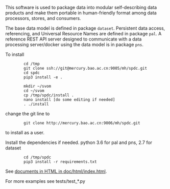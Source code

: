 This software is used to package data into modular self-describing data products and make them portable in human-friendly format among data processors, stores, and consumers.

The base data model is defined in package ```dataset```. Persistent data access, referencing, and Universal Resource Names are defined in package ```pal```. A reference REST API server designed to communicate with a data processing server/docker using the data model is in package ```pns```.

To install
```
		cd /tmp
		git clone ssh://git@mercury.bao.ac.cn:9005/mh/spdc.git
		cd spdc
		pip3 install -e .
		
		mkdir ~/svom
		cd ~/svom
		cp /tmp/spdc/install .
		nano install [do some editing if needed]
		. ./install
```
change the git line to
```
		git clone http://mercury.bao.ac.cn:9006/mh/spdc.git
```
to install as a user.

Install the dependencies if needed. python 3.6 for pal and pns, 2.7 for dataset
```
		cd /tmp/spdc
		pip3 install -r requirements.txt
```

See [documents in HTML in doc/html/index.html](doc/html/index.html).

For more examples see tests/test_*.py
